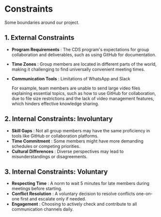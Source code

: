 
# Constraints

Some boundaries around our project.

## 1. External Constraints

- **Program Requirements** :
  The CDS program's expectations for group collaboration and
  deliverables, such
  as using GitHub for documentation.
- **Time Zones** :
  Group members are located in different parts of the world, making it
  challenging to find universally convenient meeting times.
- **Communication Tools** :
  Limitations of WhatsApp and Slack

    For example, team members are unable to send large video files explaining
    essential topics, such as how to use GitHub for collaboration, due to file
    size
    restrictions and the lack of video management features, which hinders effective
    knowledge sharing.  

## 2. Internal Constraints: Involuntary

- **Skill Gaps** :
  Not all group members may have the same proficiency in tools like GitHub or
  collaboration platforms.
- **Time Commitment** :
  Some members might have more demanding schedules or competing priorities.
- **Cultural Differences** :
  Diverse perspectives may lead to misunderstandings or disagreements.

## 3. Internal Constraints: Voluntary

- **Respecting Time** :
  A norm to wait 5 minutes for late members during meetings before starting.
- **Conflict Resolution** :
   A voluntary decision to resolve conflicts one-on-one first and escalate
   only if needed.
- **Engagement** :
  Choosing to actively check and contribute to all communication channels daily.
